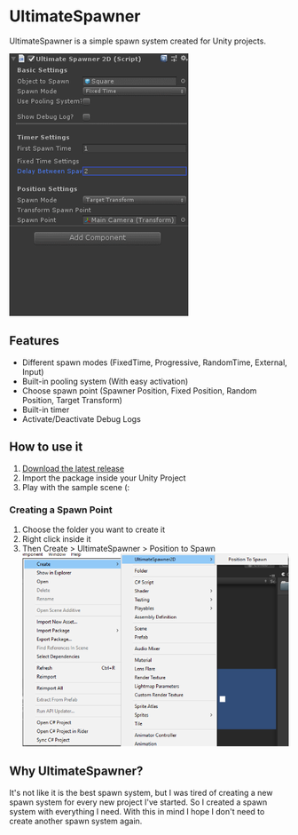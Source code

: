 # UltimateSpawner
UltimateSpawner is a simple spawn system created for Unity projects.

![UltimateSpawner2D](Images/UltimateSpawner2D.gif)

## Features
- Different spawn modes (FixedTime, Progressive, RandomTime, External, Input)
- Built-in pooling system (With easy activation)
- Choose spawn point (Spawner Position, Fixed Position, Random Position, Target Transform)
- Built-in timer
- Activate/Deactivate Debug Logs

## How to use it

1. [Download the latest release](https://github.com/reneabreu/UltimateSpawner2D/releases)
2. Import the package inside your Unity Project
3. Play with the sample scene (:

### Creating a Spawn Point
1. Choose the folder you want to create it
2. Right click inside it
3. Then Create > UltimateSpawner > Position to Spawn
    ![How to create a spawn point](Images/create-spawnpoint.png)

## Why UltimateSpawner?
It's not like it is the best spawn system, but I was tired of creating a new spawn system for every new project I've started. So I created a spawn system with everything I need. With this in mind I hope I don't need to create another spawn system again.
